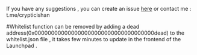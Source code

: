 If you have any suggestions , you can create an issue [here]([url](https://github.com/parzivalishan/newsuper/issues)) or contact me : t.me/crypticishan 


#Whitelist function can be removed by adding a dead address(0x000000000000000000000000000000000000dead) to the whitelist.json file , it takes few minutes to update in the frontend of the Launchpad .

